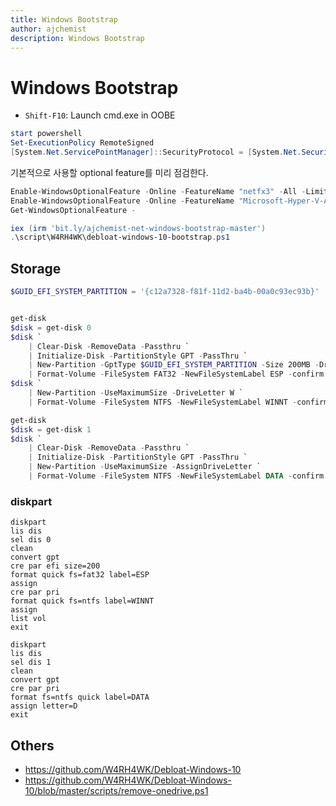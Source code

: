```yaml
---
title: Windows Bootstrap
author: ajchemist
description: Windows Bootstrap
---
```



# Windows Bootstrap #


- `Shift-F10`: Launch cmd.exe in OOBE


```powershell
start powershell
Set-ExecutionPolicy RemoteSigned
[System.Net.ServicePointManager]::SecurityProtocol = [System.Net.SecurityProtocolType]::Tls12
```


기본적으로 사용할 optional feature를 미리 점검한다.


```powershell
Enable-WindowsOptionalFeature -Online -FeatureName "netfx3" -All -LimitAccess
Enable-WindowsOptionalFeature -Online -FeatureName "Microsoft-Hyper-V-All" -All
Get-WindowsOptionalFeature -
```


```powershell
iex (irm 'bit.ly/ajchemist-net-windows-bootstrap-master')
.\script\W4RH4WK\debloat-windows-10-bootstrap.ps1
```


## Storage


```powershell
$GUID_EFI_SYSTEM_PARTITION = '{c12a7328-f81f-11d2-ba4b-00a0c93ec93b}'


get-disk
$disk = get-disk 0
$disk `
    | Clear-Disk -RemoveData -Passthru `
    | Initialize-Disk -PartitionStyle GPT -PassThru `
    | New-Partition -GptType $GUID_EFI_SYSTEM_PARTITION -Size 200MB -DriveLetter S `
    | Format-Volume -FileSystem FAT32 -NewFileSystemLabel ESP -confirm:$false
$disk `
    | New-Partition -UseMaximumSize -DriveLetter W `
    | Format-Volume -FileSystem NTFS -NewFileSystemLabel WINNT -confirm:$false
```


```powershell
get-disk
$disk = get-disk 1
$disk `
    | Clear-Disk -RemoveData -Passthru `
    | Initialize-Disk -PartitionStyle GPT -PassThru `
    | New-Partition -UseMaximumSize -AssignDriveLetter `
    | Format-Volume -FileSystem NTFS -NewFileSystemLabel DATA -confirm:$false
```


### diskpart


``` batchfile
diskpart
lis dis
sel dis 0
clean
convert gpt
cre par efi size=200
format quick fs=fat32 label=ESP
assign
cre par pri
format quick fs=ntfs label=WINNT
assign
list vol
exit
```


``` batchfile
diskpart
lis dis
sel dis 1
clean
convert gpt
cre par pri
format fs=ntfs quick label=DATA
assign letter=D
exit
```


## Others


- https://github.com/W4RH4WK/Debloat-Windows-10
- https://github.com/W4RH4WK/Debloat-Windows-10/blob/master/scripts/remove-onedrive.ps1
